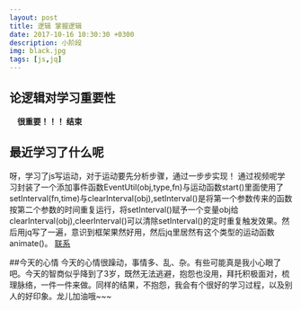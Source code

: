 ```yaml
---
layout: post
title: 逻辑 掌握逻辑
date: 2017-10-16 10:30:30 +0300
description: 小阶段
img: black.jpg 
tags: [js,jq]
---
```


## 论逻辑对学习重要性
&emsp;**很重要！！！ 结束**

## 最近学习了什么呢
呀，学习了js写运动，对于运动要先分析步骤，通过一步步实现！
通过视频呢学习封装了一个添加事件函数EventUtil(obj,type,fn)与运动函数start()里面使用了setInterval(fn,time)与clearInterval(obj),setInterval()是将第一个参数传来的函数按第二个参数的时间重复运行，将setInterval()赋予一个变量obj给clearInterval(obj),cleerInterval()可以清除setInterval()的定时重复触发效果。然后用jq写了一遍，意识到框架果然好用，然后jq里居然有这个类型的运动函数animate()。
[联系](http://htmlpreview.github.io/?https://github.com/kawaiiz/html_css_JS-_Jq/blob/master/js%E5%AD%A6%E4%B9%A0/%E8%BF%90%E5%8A%A8/%E9%93%BE%E5%BC%8F%E8%BF%90%E5%8A%A8%E4%B8%8E%E5%90%8C%E6%97%B6%E8%BF%90%E5%8A%A8.html)

##今天的心情
今天的心情很躁动，事情多、乱、杂。有些可能真是我小心眼了吧。今天的智商似乎降到了3岁，既然无法逃避，抱怨也没用，拜托积极面对，梳理脉络，一件一件来做。同样的结果，不抱怨，我会有个很好的学习过程，以及别人的好印象。龙儿加油哦~~~